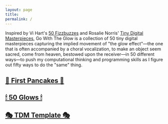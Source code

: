 ```yaml
---
layout: page
title: 
permalink: /
---
```


Inspired by Vi Hart's <a href="http://vihart.com/fifty-fizzbuzzes/">50 Fizzbuzzes</a> and Rosalie Norris' <a href="https://www.notion.so/powderhouse/Tiny-Digital-Masterpieces-96d5d2c001e24ecfac1a8334d52d5b1b">Tiny Digital Masterpieces</a>, Go With The Glow is a collection of 50 tiny digital masterpieces capturing the implied movement of "the glow effect"—the one that is often accompanied by a choral vocalization, to make an object seem sacred, come from heaven, bestowed upon the receiver—in 50 different ways—to push my computational thinking and programming skills as I figure out fifty ways to do the "same" thing.

<h2><a href='{{site.baseurl}}/firstpancake'>🥞 First Pancakes 🥞</a></h2>
<h2><a href='{{site.baseurl}}/fifty'>🕯 50 Glows 🕯</a></h2>
<h2><a href='{{site.baseurl}}/stage'>🎭 TDM Template 🎭</a></h2>
